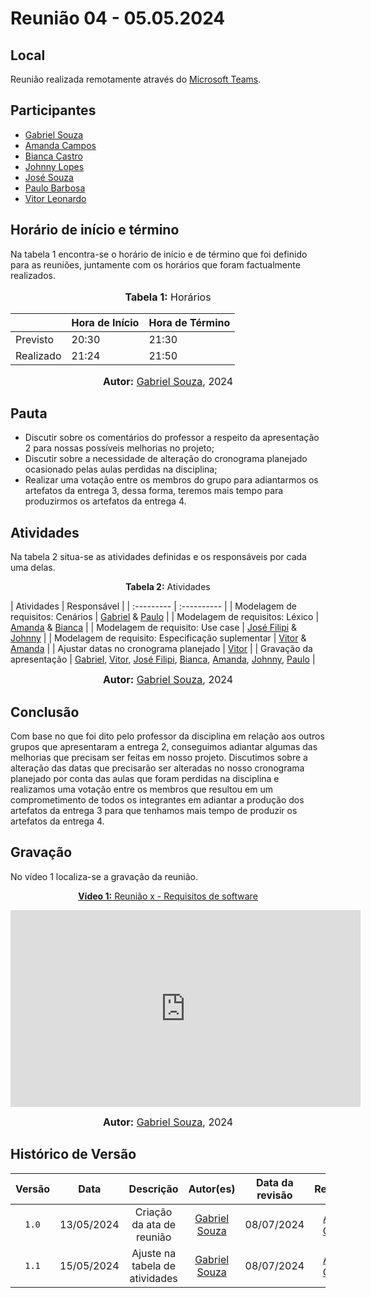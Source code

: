 # Reunião 04 - 05.05.2024

## Local

Reunião realizada remotamente através do [Microsoft Teams](https://www.microsoft.com/pt-br/microsoft-teams/free).

## Participantes

* [Gabriel Souza](https://github.com/GabrielMS00)
* [Amanda Campos](https://github.com/acamposs)
* [Bianca Castro](https://github.com/BiancaPatrocinio7)
* [Johnny Lopes](https://github.com/JohnnyLopess)
* [José Souza](https://github.com/JoseFilipi)
* [Paulo Barbosa](https://github.com/paulohborba)
* [Vitor Leonardo](https://github.com/vitorfleonardo)

## Horário de início e término

Na tabela 1 encontra-se o horário de início e de término que foi definido para as reuniões, juntamente com os horários que foram factualmente realizados.

<div align="center">
<font size="3"><p style="text-align: center"><b>Tabela 1:</b> Horários</p></font>

<table>
    <thead>
        <tr>
            <th></th>
            <th>Hora de Início</th>
            <th>Hora de Término</th>
        </tr>
    </thead>
    <tbody>
        <tr>
            <td>Previsto</td>
            <td>20:30</td>
            <td>21:30</td>
        </tr>
        <tr>
            <td>Realizado</td>
            <td>21:24</td>
            <td>21:50</td>
        </tr>
    </tbody>
</table>

<font size="3"><p style="text-align: center"><b>Autor:</b> <a href="https://github.com/GabrielMS00">Gabriel Souza</a>, 2024</p></font>
</div>

## Pauta

* Discutir sobre os comentários do professor a respeito da apresentação 2 para nossas possíveis melhorias no projeto;
* Discutir sobre a necessidade de alteração do cronograma planejado ocasionado pelas aulas perdidas na disciplina;
* Realizar uma votação entre os membros do grupo para adiantarmos os artefatos da entrega 3, dessa forma, teremos mais tempo para produzirmos os artefatos da entrega 4.

## Atividades

Na tabela 2 situa-se as atividades definidas e os responsáveis por cada uma delas.

<p align="center" > <strong> Tabela 2:</Strong> Atividades</font> <gitbr></p>
| Atividades | Responsável   |
| :--------- | :---------- |
| Modelagem de requisitos: Cenários | <a href="https://github.com/GabrielMS00">Gabriel</a> & <a href="https://github.com/paulohborba">Paulo</a> |
| Modelagem de requisitos: Léxico | <a href="https://github.com/acamposs">Amanda</a> & <a href="https://github.com/BiancaPatrocinio7">Bianca</a> |
| Modelagem de requisito: Use case | <a href="https://github.com/JoseFilipi">José Filipi</a> & <a href="https://github.com/JohnnyLopess">Johnny</a> |
| Modelagem de requisito: Especificação suplementar | <a href="https://github.com/vitorfleonardo">Vitor</a> & <a href="https://github.com/acamposs">Amanda</a> |
| Ajustar datas no cronograma planejado | <a href="https://github.com/vitorfleonardo">Vitor</a> |
| Gravação da apresentação | <a href="https://github.com/GabrielMS00">Gabriel</a>, <a href="https://github.com/vitorfleonardo">Vitor</a>, <a href="https://github.com/JoseFilipi">José Filipi</a>, <a href="https://github.com/BiancaPatrocinio7">Bianca</a>, <a href="https://github.com/acamposs">Amanda</a>, <a href="https://github.com/JohnnyLopess">Johnny</a>, <a href="https://github.com/paulohborba">Paulo</a> |

<font size="3"><p style="text-align: center"><b>Autor:</b> [Gabriel Souza](https://github.com/GabrielMS00), 2024</p></font>



## Conclusão

Com base no que foi dito pelo professor da disciplina em relação aos outros grupos que apresentaram a entrega 2, conseguimos adiantar algumas das melhorias que precisam ser feitas em nosso projeto. Discutimos sobre a alteração das datas que precisarão ser alteradas no nosso cronograma planejado por conta das aulas que foram perdidas na disciplina e realizamos uma votação entre os membros que resultou em um comprometimento de todos os integrantes em adiantar a produção dos artefatos da entrega 3 para que tenhamos mais tempo de produzir os artefatos da entrega 4.

## Gravação

No vídeo 1 localiza-se a gravação da reunião.

<div align="center">
<p style="text-align: center"><a href="https://www.youtube.com/watch?v=0dlTB-iJ3FY" target="blanket"><b>Vídeo 1:</b> Reunião x - Requisitos de software</a></p>

<iframe width="560" height="315" src="https://www.youtube.com/embed/0dlTB-iJ3FY?si=Vz3A2kj1thcUIDPo" title="Reunião 4" frameborder="0" allow="accelerometer; autoplay; clipboard-write; encrypted-media; gyroscope; picture-in-picture; web-share" allowfullscreen></iframe><!--Para funcionar o link na página, tem que pegar o link do vídeo em compartilhar e dps em incorporar, dentro do youtube -->

<font size="3"><p style="text-align: center"><b>Autor:</b> <a href="https://github.com/GabrielMS00">Gabriel Souza</a>, 2024</p></font>
</div >

## Histórico de Versão

| Versão | Data | Descrição | Autor(es) | Data da revisão | Revisor(es) |
| :--: | :--: | :--: | :--: | :--: | :--: |
| `1.0`  |13/05/2024| Criação da ata de reunião | [Gabriel Souza](https://github.com/GabrielMS00) | 08/07/2024|[Amanda Campos](https://github.com/acamposs)|
| `1.1`  |15/05/2024| Ajuste na tabela de atividades | [Gabriel Souza](https://github.com/GabrielMS00) | 08/07/2024|[Amanda Campos](https://github.com/acamposs)|



